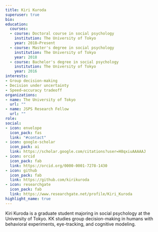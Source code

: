 ```yaml
---
title: Kiri Kuroda
superuser: true
bio:
education:
  courses:
  - course: Doctoral course in social psychology
    institution: The University of Tokyo
    year: 2018–Present
  - course: Master's degree in social psychology
    institution: The University of Tokyo
    year: 2018
  - course: Bachelor's degree in social psychology
    institution: The University of Tokyo
    year: 2016
interests:
- Group decision-making
- Decision under uncertainty
- Speed–accuracy tradeoff
organizations:
- name: The University of Tokyo
  url: ""
- name: JSPS Research Fellow
  url: ""
role:
social:
- icon: envelope
  icon_pack: fas
  link: "#contact"
- icon: google-scholar
  icon_pack: ai
  link: https://scholar.google.com/citations?user=H8qxiuAAAAAJ
- icon: orcid
  icon_pack: fab
  link: https://orcid.org/0000-0001-7278-1430
- icon: github
  icon_pack: fab
  link: https://github.com/kirikuroda
- icon: researchgate
  icon_pack: fab
  link: https://www.researchgate.net/profile/Kiri_Kuroda
highlight_name: true
---
```


Kiri Kuroda is a graduate student majoring in social psychology at the University of Tokyo. KK studies group decision-making in humans with behavioral experiments, eye-tracking, and cognitive modeling.
